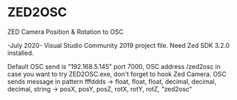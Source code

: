 # ZED2OSC
ZED Camera Position &amp; Rotation to OSC

-July 2020-
Visual Studio Community 2019 project file.
Need Zed SDK 3.2.0 installed.

Default OSC send is "192.168.5.145" port 7000, OSC address /zed2osc in case you want to try ZED2OSC.exe,
don't forget to hook Zed Camera. 
OSC sends message in pattern fffddds -> float, float, float, decimal, decimal, decimal, string -> posX, posY, posZ, rotX, rotY, rotZ, "zed2osc"
